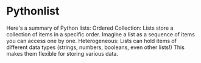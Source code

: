 # Pythonlist
Here's a summary of Python lists:  Ordered Collection: Lists store a collection of items in a specific order. Imagine a list as a sequence of items you can access one by one. Heterogeneous: Lists can hold items of different data types (strings, numbers, booleans, even other lists!) This makes them flexible for storing various data. 
